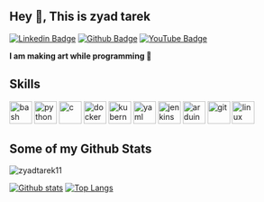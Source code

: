 ## Hey 👋, This is zyad tarek 
[![Linkedin Badge](https://img.shields.io/badge/-zyadtarek-0072b1?style=flat&logo=Linkedin&logoColor=white&link=https://www.linkedin.com/in/zyadtarek/)](https://www.linkedin.com/in/zyadtarek/) 
[![Github Badge](https://img.shields.io/badge/-zyadtarek11-grey?style=flat&logo=github&logoColor=white&link=https://github.com/zyadtarek11/)](https://www.github.com/zyadtarek11/)
[![YouTube Badge](https://img.shields.io/badge/-YouTube-FF0000?style=flat&logo=youtube&logoColor=white&link=https://www.youtube.com/@zyadtarek11)](https://www.youtube.com/@zyadtarek11)

<p align='left'><b>I am making art while programming 🌌</b></p>

## Skills
<p align="left">
  <img src="https://cdn.jsdelivr.net/gh/devicons/devicon/icons/bash/bash-original.svg" alt="bash" width="40" height="40"/>
  <img src="https://cdn.jsdelivr.net/gh/devicons/devicon/icons/python/python-original.svg" alt="python" width="40" height="40"/>
  <img src="https://cdn.jsdelivr.net/gh/devicons/devicon/icons/c/c-original.svg" alt="c" width="40" height="40"/>
  <img src="https://cdn.jsdelivr.net/gh/devicons/devicon/icons/docker/docker-original.svg" alt="docker" width="40" height="40"/>
  <img src="https://cdn.jsdelivr.net/gh/devicons/devicon/icons/kubernetes/kubernetes-plain.svg" alt="kubernetes" width="40" height="40"/>
  <img src="https://cdn.jsdelivr.net/gh/devicons/devicon/icons/yaml/yaml-original.svg" alt="yaml" width="40" height="40"/>
  <img src="https://cdn.jsdelivr.net/gh/devicons/devicon/icons/jenkins/jenkins-original.svg" alt="jenkins" width="40" height="40"/>
  <img src="https://cdn.jsdelivr.net/gh/devicons/devicon/icons/arduino/arduino-original.svg" alt="arduino" width="40" height="40"/>
  <img src="https://cdn.jsdelivr.net/gh/devicons/devicon/icons/git/git-original.svg" alt="git" width="40" height="40"/>
  <img src="https://cdn.jsdelivr.net/gh/devicons/devicon/icons/linux/linux-original.svg" alt="linux" width="40" height="40"/>
</p>

## Some of my Github Stats
<p align=left> <img src=https://komarev.com/ghpvc/?username=zyadtarek11 alt=zyadtarek11 /> </p>

[![Github stats](https://github-readme-stats.vercel.app/api?username=zyadtarek11&show_icons=true&include_all_commits=true)](https://github.com/zyadtarek11/github-readme-stats)
[![Top Langs](https://github-readme-stats.vercel.app/api/top-langs/?username=zyadtarek11&layout=compact)](https://github.com/zyadtarek11/github-readme-stats)

